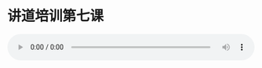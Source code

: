 # 讲道培训第七课

<audio style="width: 100%;" preload="false" controls controlslist="nodownload"><source src="http://file.simai.life/audio/mp3/old/26024.mp3" type="audio/mpeg">Your browser does not support the audio element.</audio>


